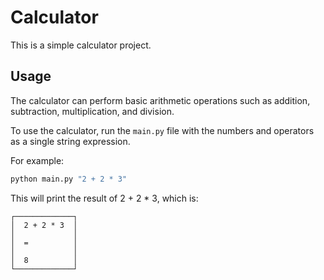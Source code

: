 # Calculator

This is a simple calculator project.

## Usage

The calculator can perform basic arithmetic operations such as addition, subtraction, multiplication, and division.

To use the calculator, run the `main.py` file with the numbers and operators as a single string expression.

For example:

```bash
python main.py "2 + 2 * 3"
```

This will print the result of 2 + 2 * 3, which is:

```
┌─────────────┐
│  2 + 2 * 3  │
│             │
│  =          │
│             │
│  8          │
└─────────────┘
```
